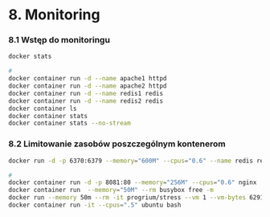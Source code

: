 # 8. Monitoring

### 8.1 Wstęp do monitoringu
```bash
docker stats

#
docker container run -d --name apache1 httpd
docker container run -d --name apache2 httpd
docker container run -d --name redis1 redis
docker container run -d --name redis2 redis
docker container ls
docker container stats
docker container stats --no-stream
```

### 8.2 Limitowanie zasobów poszczególnym kontenerom
```bash
docker run -d -p 6370:6379 --memory="600M" --cpus="0.6" --name redis redis

#
docker container run -d -p 8081:80 --memory="256M" --cpus="0.6" nginx
docker container run  --memory="50M" --rm busybox free -m
docker run --memory 50m --rm -it progrium/stress --vm 1 --vm-bytes 62914560 --timeout 3s
docker container run -it --cpus=".5" ubuntu bash
```